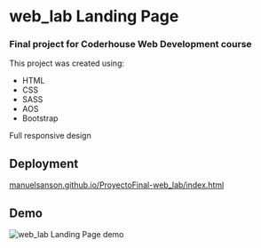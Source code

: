 # web_lab Landing Page

### Final project for Coderhouse Web Development course

This project was created using:
- HTML
- CSS
- SASS
- AOS
- Bootstrap

Full responsive design


## Deployment 

[manuelsanson.github.io/ProyectoFinal-web_lab/index.html](https://manuelsanson.github.io/ProyectoFinal-web_lab/index.html)


## Demo

![web_lab Landing Page demo](./demo/projectDemo.gif)